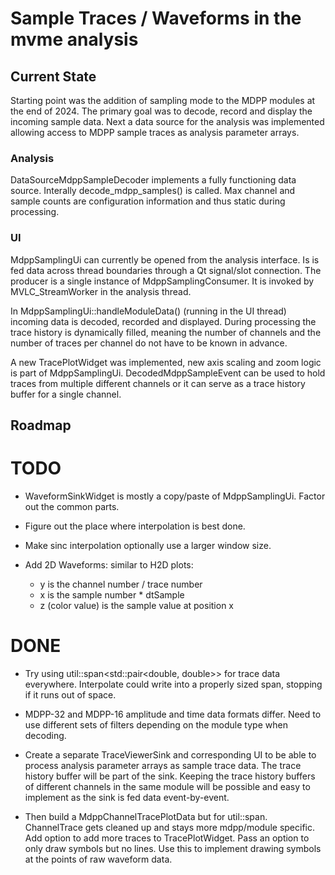# Sample Traces / Waveforms in the mvme analysis

## Current State

Starting point was the addition of sampling mode to the MDPP modules at the end
of 2024.  The primary goal was to decode, record and display the incoming sample
data. Next a data source for the analysis was implemented allowing access to
MDPP sample traces as analysis parameter arrays.

### Analysis

DataSourceMdppSampleDecoder implements a fully functioning data source.
Interally decode_mdpp_samples() is called. Max channel and sample counts are
configuration information and thus static during processing.

### UI

MdppSamplingUi can currently be opened from the analysis interface. Is is fed
data across thread boundaries through a Qt signal/slot connection. The producer
is a single instance of MdppSamplingConsumer. It is invoked by MVLC_StreamWorker
in the analysis thread.

In MdppSamplingUi::handleModuleData() (running in the UI thread) incoming data
is decoded, recorded and displayed. During processing the trace history is
dynamically filled, meaning the number of channels and the number of traces per
channel do not have to be known in advance.

A new TracePlotWidget was implemented, new axis scaling and zoom logic is part
of MdppSamplingUi. DecodedMdppSampleEvent can be used to hold traces from
multiple different channels or it can serve as a trace history buffer for a
single channel.

## Roadmap

# TODO

- WaveformSinkWidget is mostly a copy/paste of MdppSamplingUi. Factor out the
  common parts.

- Figure out the place where interpolation is best done.

- Make sinc interpolation optionally use a larger window size.

- Add 2D Waveforms: similar to H2D plots:
  * y is the channel number / trace number
  * x is the sample number * dtSample
  * z (color value) is the sample value at position x

# DONE

- Try using util::span<std::pair<double, double>> for trace data everywhere.
  Interpolate could write into a properly sized span, stopping if it runs out of
  space.

- MDPP-32 and MDPP-16 amplitude and time data formats differ. Need to use
  different sets of filters depending on the module type when decoding.

- Create a separate TraceViewerSink and corresponding UI to be able to process
  analysis parameter arrays as sample trace data. The trace history buffer will be
  part of the sink. Keeping the trace history buffers of different channels in the
  same module will be possible and easy to implement as the sink is fed data
  event-by-event.

- Then build a MdppChannelTracePlotData but for util::span. ChannelTrace gets
  cleaned up and stays more mdpp/module specific. Add option to add more traces
  to TracePlotWidget. Pass an option to only draw symbols but no lines. Use this
  to implement drawing symbols at the points of raw waveform data.
